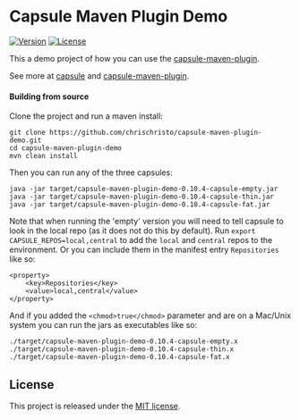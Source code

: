 Capsule Maven Plugin Demo
=========================

[![Version](http://img.shields.io/badge/version-0.10.4-blue.svg?style=flat)](https://github.com/chrischristo/capsule-maven-plugin-demo/releases)
[![License](http://img.shields.io/badge/license-MIT-blue.svg?style=flat)](http://opensource.org/licenses/MIT)

This a demo project of how you can use the [capsule-maven-plugin](https://github.com/chrischristo/capsule-maven-plugin).

See more at [capsule](https://github.com/puniverse/capsule) and [capsule-maven-plugin](https://github.com/chrischristo/capsule-maven-plugin).

#### Building from source
Clone the project and run a maven install:

```
git clone https://github.com/chrischristo/capsule-maven-plugin-demo.git
cd capsule-maven-plugin-demo
mvn clean install
```

Then you can run any of the three capsules:

```
java -jar target/capsule-maven-plugin-demo-0.10.4-capsule-empty.jar
java -jar target/capsule-maven-plugin-demo-0.10.4-capsule-thin.jar
java -jar target/capsule-maven-plugin-demo-0.10.4-capsule-fat.jar
```

Note that when running the 'empty' version you will need to tell capsule to look in the local repo (as it does not do this by default).
Run `export CAPSULE_REPOS=local,central` to add the `local` and `central` repos to the environment. Or you can include them in the manifest entry `Repositories` like so:

```
<property>
	<key>Repositories</key>
	<value>local,central</value>
</property>
```

And if you added the `<chmod>true</chmod>` parameter and are on a Mac/Unix system you can run the jars as executables like so:

```
./target/capsule-maven-plugin-demo-0.10.4-capsule-empty.x
./target/capsule-maven-plugin-demo-0.10.4-capsule-thin.x
./target/capsule-maven-plugin-demo-0.10.4-capsule-fat.x
```

## License

This project is released under the [MIT license](http://opensource.org/licenses/MIT).
